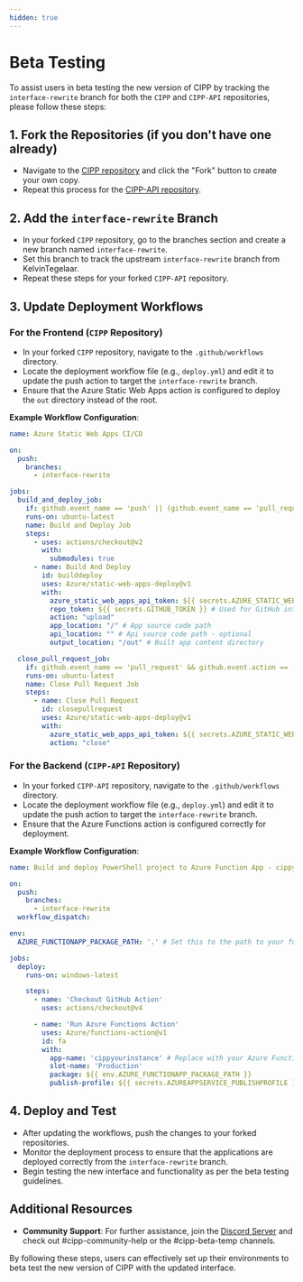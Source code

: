 ```yaml
---
hidden: true
---
```


# Beta Testing

To assist users in beta testing the new version of CIPP by tracking the `interface-rewrite` branch for both the `CIPP` and `CIPP-API` repositories, please follow these steps:

## 1. Fork the Repositories (if you don't have one already)

* Navigate to the [CIPP repository](https://github.com/KelvinTegelaar/CIPP) and click the "Fork" button to create your own copy.
* Repeat this process for the [CIPP-API repository](https://github.com/KelvinTegelaar/CIPP-API).

## 2. Add the `interface-rewrite` Branch

* In your forked `CIPP` repository, go to the branches section and create a new branch named `interface-rewrite`.
* Set this branch to track the upstream `interface-rewrite` branch from KelvinTegelaar.
* Repeat these steps for your forked `CIPP-API` repository.

## 3. Update Deployment Workflows

### For the Frontend (`CIPP` Repository)

* In your forked `CIPP` repository, navigate to the `.github/workflows` directory.
* Locate the deployment workflow file (e.g., `deploy.yml`) and edit it to update the push action to target the `interface-rewrite` branch.
* Ensure that the Azure Static Web Apps action is configured to deploy the `out` directory instead of the root.

**Example Workflow Configuration**:

```yaml
name: Azure Static Web Apps CI/CD

on:
  push:
    branches:
      - interface-rewrite

jobs:
  build_and_deploy_job:
    if: github.event_name == 'push' || (github.event_name == 'pull_request' && github.event.action != 'closed')
    runs-on: ubuntu-latest
    name: Build and Deploy Job
    steps:
      - uses: actions/checkout@v2
        with:
          submodules: true
      - name: Build And Deploy
        id: builddeploy
        uses: Azure/static-web-apps-deploy@v1
        with:
          azure_static_web_apps_api_token: ${{ secrets.AZURE_STATIC_WEB_APPS_API_TOKEN }}
          repo_token: ${{ secrets.GITHUB_TOKEN }} # Used for GitHub integrations (i.e., PR comments)
          action: "upload"
          app_location: "/" # App source code path
          api_location: "" # Api source code path - optional
          output_location: "/out" # Built app content directory

  close_pull_request_job:
    if: github.event_name == 'pull_request' && github.event.action == 'closed'
    runs-on: ubuntu-latest
    name: Close Pull Request Job
    steps:
      - name: Close Pull Request
        id: closepullrequest
        uses: Azure/static-web-apps-deploy@v1
        with:
          azure_static_web_apps_api_token: ${{ secrets.AZURE_STATIC_WEB_APPS_API_TOKEN }}
          action: "close"
```

### For the Backend (`CIPP-API` Repository)

* In your forked `CIPP-API` repository, navigate to the `.github/workflows` directory.
* Locate the deployment workflow file (e.g., `deploy.yml`) and edit it to update the push action to target the `interface-rewrite` branch.
* Ensure that the Azure Functions action is configured correctly for deployment.

**Example Workflow Configuration**:

```yaml
name: Build and deploy PowerShell project to Azure Function App - cippyourinstance

on:
  push:
    branches:
      - interface-rewrite
  workflow_dispatch:

env:
  AZURE_FUNCTIONAPP_PACKAGE_PATH: '.' # Set this to the path to your function app project, defaults to the repository root

jobs:
  deploy:
    runs-on: windows-latest

    steps:
      - name: 'Checkout GitHub Action'
        uses: actions/checkout@v4

      - name: 'Run Azure Functions Action'
        uses: Azure/functions-action@v1
        id: fa
        with:
          app-name: 'cippyourinstance' # Replace with your Azure Function App name
          slot-name: 'Production'
          package: ${{ env.AZURE_FUNCTIONAPP_PACKAGE_PATH }}
          publish-profile: ${{ secrets.AZUREAPPSERVICE_PUBLISHPROFILE }}
```

## 4. Deploy and Test

* After updating the workflows, push the changes to your forked repositories.
* Monitor the deployment process to ensure that the applications are deployed correctly from the `interface-rewrite` branch.
* Begin testing the new interface and functionality as per the beta testing guidelines.

## Additional Resources

* **Community Support**: For further assistance, join the [Discord Server](https://discord.gg/cyberdrain) and check out #cipp-community-help or the #cipp-beta-temp channels.

By following these steps, users can effectively set up their environments to beta test the new version of CIPP with the updated interface.
